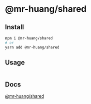 # @mr-huang/shared

## Install

```bash
npm i @mr-huang/shared
# or
yarn add @mr-huang/shared
```

## Usage

```ts

```

## Docs

[@mr-huang/shared](https://cavinHuang.github.io/mr-huang/components/shared.html)
